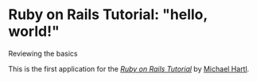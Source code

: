 # Ruby on Rails Tutorial: "hello, world!"

Reviewing the basics

This is the first application for the
[*Ruby on Rails Tutorial*](http://www.railstutorial.org/)
by [Michael Hartl](http://www.michaelhartl.com/).
